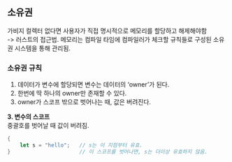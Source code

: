 ## 소유권
가비지 컬렉터 없다면 사용자가 직접 명시적으로 메모리를 할당하고 해제해야함    
-> 러스트의 접근법. 메모리는 컴파일 타임에 컴파일러가 체크할 규칙들로 구성된 소유권 시스템을 통해 관리됨.

### 소유권 규칙
1. 데이터가 변수에 할당되면 변수는 데이터의 ‘owner’가 된다.
2. 한번에 딱 하나의 owner만 존재할 수 있다.
3. owner가 스코프 밖으로 벗어나는 때, 값은 버려진다.

**3. 변수의 스코프**    
중괄호를 벗어날 때 값이 버려짐.    
```rust
{                      
    let s = "hello";   // s는 이 지점부터 유효.
}                      // 이 스코프를 벗어나면, s는 더이상 유효하지 않음.
```





